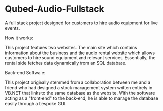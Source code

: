 # Qubed-Audio-Fullstack

A full stack project designed for customers to hire audio equipment for live events.

How it works:

This project features two websites. The main site which contains information about 
the business and the audio rental website which allows customers to hire sound equipment 
and relevant services. Essentially, the rental side fetches data dynamically from an SQL 
database.

Back-end Software:

This project originally stemmed from a collaboration between me and a friend who had 
designed a stock management system written entirely in VB.NET that links to the same 
database as the website. With the software acting as a "front-end" to the back-end, 
he is able to manage the database easily through a bespoke GUI.
